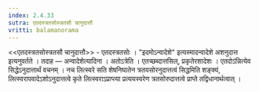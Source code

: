 ```yaml
---
index: 2.4.33
sutra: एतदस्त्रतसोस्त्रतसौ चानुदात्तौ
vritti: balamanorama
---
```


<<एतदस्त्रतसोस्त्रतसौ चानुदात्तौ>> - एतदस्त्रतसोः । "इदमोऽन्वादेशे" इत्यस्मादन्वादेशे अशनुदात्त इत्यनुवर्तते । तदाह — अन्वादेशेत्यादिना । अतोऽत्रेति । एतच्छब्दात्तसिल्, प्रकृतेरशादेशः । एतदोऽ॑न्नित्येव सिद्धेऽनुदात्तार्थं वचनम् । नच लित्स्वरे सति शेषनिघातेन त्रतयसोरनुदात्तत्वं सिद्धमिति शङ्क्यं, लित्स्वरापवादेऽशोऽनुदात्तत्वे कृते लित्स्वराऽप्राप्त्या प्रत्ययस्वरेण त्रतसोरुदात्तत्वे प्राप्ते तद्विधानार्थत्वात् । 